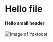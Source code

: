 # Hello file
#### Hello small header


![Image of Yaktocat](https://octodex.github.com/images/yaktocat.png)
